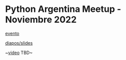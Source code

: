 # Python Argentina Meetup - Noviembre 2022

[evento](https://www.meetup.com/buenos-aires-python-meetup/events/289219259/])

[diapos/slides](https://github.com/akielbowicz/presentations/blob/correcciones/presentaciones/pyar_sincondicionales/programar_casi_sin_condicionales.md)

~[video]() TBD~